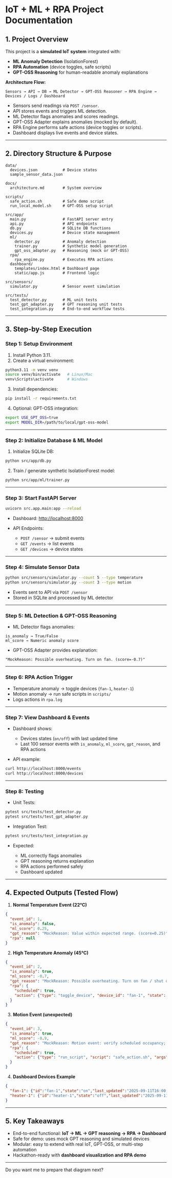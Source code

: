 # **IoT + ML + RPA Project Documentation**

## **1. Project Overview**

This project is a **simulated IoT system** integrated with:

* **ML Anomaly Detection** (IsolationForest)
* **RPA Automation** (device toggles, safe scripts)
* **GPT-OSS Reasoning** for human-readable anomaly explanations

**Architecture Flow:**

```
Sensors → API → DB → ML Detector → GPT-OSS Reasoner → RPA Engine → Devices / Logs / Dashboard
```

* Sensors send readings via `POST /sensor`.
* API stores events and triggers ML detection.
* ML Detector flags anomalies and scores readings.
* GPT-OSS Adapter explains anomalies (mocked by default).
* RPA Engine performs safe actions (device toggles or scripts).
* Dashboard displays live events and device states.

---

## **2. Directory Structure & Purpose**

```
data/
  devices.json           # Device states
  sample_sensor_data.json

docs/
  architecture.md        # System overview

scripts/
  safe_action.sh         # Safe demo script
  run_local_model.sh     # GPT-OSS setup script

src/app/
  main.py                # FastAPI server entry
  api.py                 # API endpoints
  db.py                  # SQLite DB functions
  devices.py             # Device state management
  ml/
    detector.py          # Anomaly detection
    trainer.py           # Synthetic model generation
    gpt_oss_adapter.py   # Reasoning (mock or GPT-OSS)
  rpa/
    rpa_engine.py        # Executes RPA actions
  dashboard/
    templates/index.html # Dashboard page
    static/app.js        # Frontend logic

src/sensors/
  simulator.py           # Sensor event simulation

src/tests/
  test_detector.py       # ML unit tests
  test_gpt_adapter.py    # GPT reasoning unit tests
  test_integration.py    # End-to-end workflow tests
```

---

## **3. Step-by-Step Execution**

### **Step 1: Setup Environment**

1. Install Python 3.11.
2. Create a virtual environment:

```bash
python3.11 -m venv venv
source venv/bin/activate   # Linux/Mac
venv\Scripts\activate      # Windows
```

3. Install dependencies:

```bash
pip install -r requirements.txt
```

4. Optional: GPT-OSS integration:

```bash
export USE_GPT_OSS=true
export MODEL_DIR=/path/to/local/gpt-oss-model
```

---

### **Step 2: Initialize Database & ML Model**

1. Initialize SQLite DB:

```bash
python src/app/db.py
```

2. Train / generate synthetic IsolationForest model:

```bash
python src/app/ml/trainer.py
```

---

### **Step 3: Start FastAPI Server**

```bash
uvicorn src.app.main:app --reload
```

* Dashboard: [http://localhost:8000](http://localhost:8000)
* API Endpoints:

  * `POST /sensor` → submit events
  * `GET /events` → list events
  * `GET /devices` → device states

---

### **Step 4: Simulate Sensor Data**

```bash
python src/sensors/simulator.py --count 5 --type temperature
python src/sensors/simulator.py --count 3 --type motion
```

* Events sent to API via `POST /sensor`
* Stored in SQLite and processed by ML detector

---

### **Step 5: ML Detection & GPT-OSS Reasoning**

* ML Detector flags anomalies:

```text
is_anomaly → True/False
ml_score → Numeric anomaly score
```

* GPT-OSS Adapter provides explanation:

```text
"MockReason: Possible overheating. Turn on fan. (score=-0.7)"
```

---

### **Step 6: RPA Action Trigger**

* Temperature anomaly → toggle devices (`fan-1`, `heater-1`)
* Motion anomaly → run safe scripts in `scripts/`
* Logs actions in `rpa.log`

---

### **Step 7: View Dashboard & Events**

* Dashboard shows:

  * Devices states (`on/off`) with last updated time
  * Last 100 sensor events with `is_anomaly`, `ml_score`, `gpt_reason`, and RPA actions

* API example:

```bash
curl http://localhost:8000/events
curl http://localhost:8000/devices
```

---

### **Step 8: Testing**

* Unit Tests:

```bash
pytest src/tests/test_detector.py
pytest src/tests/test_gpt_adapter.py
```

* Integration Test:

```bash
pytest src/tests/test_integration.py
```

* Expected:

  * ML correctly flags anomalies
  * GPT reasoning returns explanation
  * RPA actions performed safely
  * Dashboard updated

---

## **4. Expected Outputs (Tested Flow)**

1. **Normal Temperature Event (22°C)**

```json
{
  "event_id": 1,
  "is_anomaly": false,
  "ml_score": 0.25,
  "gpt_reason": "MockReason: Value within expected range. (score=0.25)",
  "rpa": null
}
```

2. **High Temperature Anomaly (45°C)**

```json
{
  "event_id": 2,
  "is_anomaly": true,
  "ml_score": -0.7,
  "gpt_reason": "MockReason: Possible overheating. Turn on fan / shut down non-critical load. (score=-0.7)",
  "rpa": {
    "scheduled": true,
    "action": {"type": "toggle_device", "device_id": "fan-1", "state": "on"}
  }
}
```

3. **Motion Event (unexpected)**

```json
{
  "event_id": 3,
  "is_anomaly": true,
  "ml_score": -0.9,
  "gpt_reason": "MockReason: Motion event: verify scheduled occupancy; if unexpected, send alert. (score=-0.9)",
  "rpa": {
    "scheduled": true,
    "action": {"type": "run_script", "script": "safe_action.sh", "args": ["motion-sim-1"]}
  }
}
```

4. **Dashboard Devices Example**

```json
{
  "fan-1": {"id":"fan-1","state":"on","last_updated":"2025-09-11T16:00:12Z"},
  "heater-1": {"id":"heater-1","state":"off","last_updated":"2025-09-11T16:00:01Z"}
}
```

---

## **5. Key Takeaways**

* End-to-end functional: **IoT → ML → GPT reasoning → RPA → Dashboard**
* Safe for demo: uses mock GPT reasoning and simulated devices
* Modular: easy to extend with real IoT, GPT-OSS, or multi-step automation
* Hackathon-ready with **dashboard visualization and RPA demo**

---

Do you want me to prepare that diagram next?
